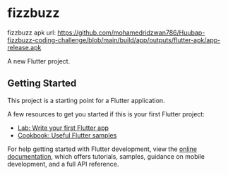 # fizzbuzz

fizzbuzz apk url:
https://github.com/mohamedridzwan786/Huubap-fizzbuzz-coding-challenge/blob/main/build/app/outputs/flutter-apk/app-release.apk

A new Flutter project.

## Getting Started

This project is a starting point for a Flutter application.

A few resources to get you started if this is your first Flutter project:

- [Lab: Write your first Flutter app](https://docs.flutter.dev/get-started/codelab)
- [Cookbook: Useful Flutter samples](https://docs.flutter.dev/cookbook)

For help getting started with Flutter development, view the
[online documentation](https://docs.flutter.dev/), which offers tutorials,
samples, guidance on mobile development, and a full API reference.
